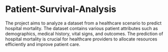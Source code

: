 # Patient-Survival-Analysis
The project aims to analyze a dataset from a healthcare scenario to predict hospital mortality. The dataset contains various patient attributes such as demographics, medical history, vital signs, and outcomes. The prediction of hospital mortality is crucial for healthcare providers to allocate resources efficiently and improve patient care.
